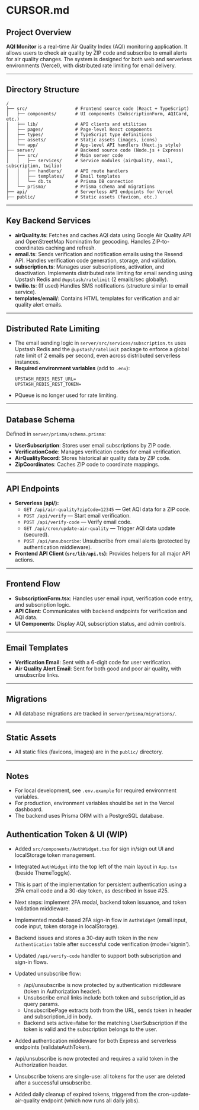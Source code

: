 # CURSOR.md

## Project Overview

**AQI Monitor** is a real-time Air Quality Index (AQI) monitoring application. It allows users to check air quality by ZIP code and subscribe to email alerts for air quality changes. The system is designed for both web and serverless environments (Vercel), with distributed rate limiting for email delivery.

---

## Directory Structure

```
/
├── src/                  # Frontend source code (React + TypeScript)
│   ├── components/       # UI components (SubscriptionForm, AQICard, etc.)
│   ├── lib/              # API clients and utilities
│   ├── pages/            # Page-level React components
│   ├── types/            # TypeScript type definitions
│   ├── assets/           # Static assets (images, icons)
│   └── app/              # App-level API handlers (Next.js style)
├── server/               # Backend source code (Node.js + Express)
│   ├── src/              # Main server code
│   │   ├── services/     # Service modules (airQuality, email, subscription, twilio)
│   │   ├── handlers/     # API route handlers
│   │   ├── templates/    # Email templates
│   │   └── db.ts         # Prisma DB connection
│   └── prisma/           # Prisma schema and migrations
├── api/                  # Serverless API endpoints for Vercel
├── public/               # Static assets (favicon, etc.)
```

---

## Key Backend Services

- **airQuality.ts**: Fetches and caches AQI data using Google Air Quality API and OpenStreetMap Nominatim for geocoding. Handles ZIP-to-coordinates caching and refresh.
- **email.ts**: Sends verification and notification emails using the Resend API. Handles verification code generation, storage, and validation.
- **subscription.ts**: Manages user subscriptions, activation, and deactivation. Implements distributed rate limiting for email sending using Upstash Redis and `@upstash/ratelimit` (2 emails/sec globally).
- **twilio.ts**: (If used) Handles SMS notifications (structure similar to email service).
- **templates/email/**: Contains HTML templates for verification and air quality alert emails.

---

## Distributed Rate Limiting

- The email sending logic in `server/src/services/subscription.ts` uses Upstash Redis and the `@upstash/ratelimit` package to enforce a global rate limit of 2 emails per second, even across distributed serverless instances.
- **Required environment variables** (add to `.env`):
  ```
  UPSTASH_REDIS_REST_URL=
  UPSTASH_REDIS_REST_TOKEN=
  ```
- PQueue is no longer used for rate limiting.

---

## Database Schema

Defined in `server/prisma/schema.prisma`:

- **UserSubscription**: Stores user email subscriptions by ZIP code.
- **VerificationCode**: Manages verification codes for email verification.
- **AirQualityRecord**: Stores historical air quality data by ZIP code.
- **ZipCoordinates**: Caches ZIP code to coordinate mappings.

---

## API Endpoints

- **Serverless (api/):**
  - `GET /api/air-quality?zipCode=12345` — Get AQI data for a ZIP code.
  - `POST /api/verify` — Start email verification.
  - `POST /api/verify-code` — Verify email code.
  - `GET /api/cron/update-air-quality` — Trigger AQI data update (secured).
  - `POST /api/unsubscribe`: Unsubscribe from email alerts (protected by authentication middleware).
- **Frontend API Client (`src/lib/api.ts`):** Provides helpers for all major API actions.

---

## Frontend Flow

- **SubscriptionForm.tsx**: Handles user email input, verification code entry, and subscription logic.
- **API Client**: Communicates with backend endpoints for verification and AQI data.
- **UI Components**: Display AQI, subscription status, and admin controls.

---

## Email Templates

- **Verification Email**: Sent with a 6-digit code for user verification.
- **Air Quality Alert Email**: Sent for both good and poor air quality, with unsubscribe links.

---

## Migrations

- All database migrations are tracked in `server/prisma/migrations/`.

---

## Static Assets

- All static files (favicons, images) are in the `public/` directory.

---

## Notes

- For local development, see `.env.example` for required environment variables.
- For production, environment variables should be set in the Vercel dashboard.
- The backend uses Prisma ORM with a PostgreSQL database.

## Authentication Token & UI (WIP)

- Added `src/components/AuthWidget.tsx` for sign in/sign out UI and localStorage token management.
- Integrated `AuthWidget` into the top left of the main layout in `App.tsx` (beside ThemeToggle).
- This is part of the implementation for persistent authentication using a 2FA email code and a 30-day token, as described in Issue #25.
- Next steps: implement 2FA modal, backend token issuance, and token validation middleware.

- Implemented modal-based 2FA sign-in flow in `AuthWidget` (email input, code input, token storage in localStorage).
- Backend issues and stores a 30-day auth token in the new `Authentication` table after successful code verification (mode='signin').
- Updated `/api/verify-code` handler to support both subscription and sign-in flows.

- Updated unsubscribe flow:

  - /api/unsubscribe is now protected by authentication middleware (token in Authorization header).
  - Unsubscribe email links include both token and subscription_id as query params.
  - UnsubscribePage extracts both from the URL, sends token in header and subscription_id in body.
  - Backend sets active=false for the matching UserSubscription if the token is valid and the subscription belongs to the user.

- Added authentication middleware for both Express and serverless endpoints (validateAuthToken).
- /api/unsubscribe is now protected and requires a valid token in the Authorization header.
- Unsubscribe tokens are single-use: all tokens for the user are deleted after a successful unsubscribe.
- Added daily cleanup of expired tokens, triggered from the cron-update-air-quality endpoint (which now runs all daily jobs).
